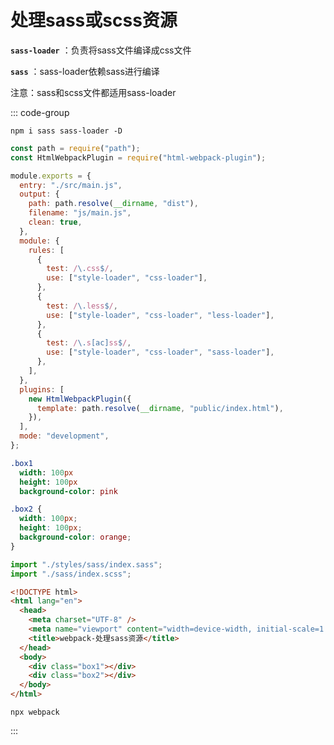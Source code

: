 # 处理sass或scss资源


**`sass-loader`** ：负责将sass文件编译成css文件

**`sass`** ：sass-loader依赖sass进行编译

注意：sass和scss文件都适用sass-loader


::: code-group

```shell [下载依赖]
npm i sass sass-loader -D
```

```js {21-24} [webpack.confog.js]
const path = require("path");
const HtmlWebpackPlugin = require("html-webpack-plugin");

module.exports = {
  entry: "./src/main.js",
  output: {
    path: path.resolve(__dirname, "dist"),
    filename: "js/main.js",
    clean: true,
  },
  module: {
    rules: [
      {
        test: /\.css$/,
        use: ["style-loader", "css-loader"],
      },
      {
        test: /\.less$/,
        use: ["style-loader", "css-loader", "less-loader"],
      },
      {
        test: /\.s[ac]ss$/,
        use: ["style-loader", "css-loader", "sass-loader"],
      },
    ],
  },
  plugins: [
    new HtmlWebpackPlugin({
      template: path.resolve(__dirname, "public/index.html"),
    }),
  ],
  mode: "development",
};
```

```sass [index.sass]
.box1 
  width: 100px
  height: 100px
  background-color: pink
```

```scss [index.scss]
.box2 {
  width: 100px;
  height: 100px;
  background-color: orange;
}
```

```js [main.js]
import "./styles/sass/index.sass";
import "./sass/index.scss";
```

```html [index.html]
<!DOCTYPE html>
<html lang="en">
  <head>
    <meta charset="UTF-8" />
    <meta name="viewport" content="width=device-width, initial-scale=1.0" />
    <title>webpack-处理sass资源</title>
  </head>
  <body>
    <div class="box1"></div>
    <div class="box2"></div>
  </body>
</html>
```

```shell [运行指令]
npx webpack
```

:::




